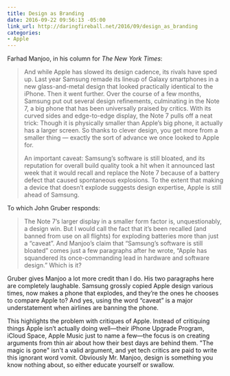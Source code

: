 ```yaml
---
title: Design as Branding
date: 2016-09-22 09:56:13 -05:00
link_url: http://daringfireball.net/2016/09/design_as_branding
categories:
- Apple
---
```


Farhad Manjoo, in his column for *The New York Times*:

> And while Apple has slowed its design cadence, its rivals have sped up. Last year Samsung remade its lineup of Galaxy smartphones in a new glass-and-metal design that looked practically identical to the iPhone. Then it went further. Over the course of a few months, Samsung put out several design refinements, culminating in the Note 7, a big phone that has been universally praised by critics. With its curved sides and edge-to-edge display, the Note 7 pulls off a neat trick: Though it is physically smaller than Apple’s big phone, it actually has a larger screen. So thanks to clever design, you get more from a smaller thing — exactly the sort of advance we once looked to Apple for.
>
> An important caveat: Samsung’s software is still bloated, and its reputation for overall build quality took a hit when it announced last week that it would recall and replace the Note 7 because of a battery defect that caused spontaneous explosions. To the extent that making a device that doesn’t explode suggests design expertise, Apple is still ahead of Samsung.

To which John Gruber responds:

> The Note 7’s larger display in a smaller form factor is, unquestionably, a design win. But I would call the fact that it’s been recalled (and banned from use on all flights) for exploding batteries more than just a “caveat”. And Manjoo’s claim that “Samsung’s software is still bloated” comes just a few paragraphs after he wrote, “Apple has squandered its once-commanding lead in hardware and software design.” Which is it?

Gruber gives Manjoo a lot more credit than I do. His two paragraphs here are completely laughable. Samsung grossly copied Apple design various times, now makes a phone that explodes, and they’re the ones he chooses to compare Apple to? And yes, using the word “caveat” is a major understatement when airlines are banning the phone.

This highlights the problem with critiques of Apple. Instead of critiquing things Apple isn’t actually doing well—their iPhone Upgrade Program, iCloud Space, Apple Music just to name a few—the focus is on creating arguments from thin air about how their best days are behind them. "The magic is gone" isn't a valid argument, and yet tech critics are paid to write this ignorant word vomit. Obviously Mr. Manjoo, design is something you know nothing about, so either educate yourself or swallow.
